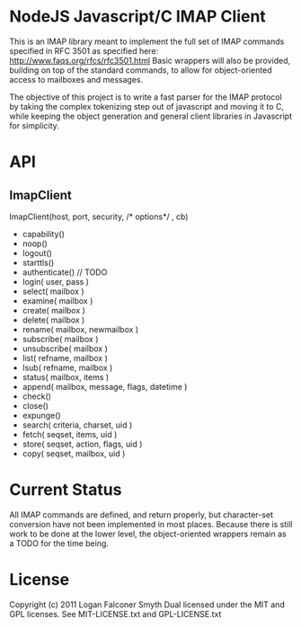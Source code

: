 
# NodeJS Javascript/C IMAP Client

This is an IMAP library meant to implement the full set of IMAP commands
specified in RFC 3501 as specified here: http://www.faqs.org/rfcs/rfc3501.html 
Basic wrappers will also be provided, building on top of the standard commands, 
to allow for object-oriented access to mailboxes and messages.

The objective of this project is to write a fast parser for the IMAP protocol 
by taking the complex tokenizing step out of javascript and moving it to C, while 
keeping the object generation and general client libraries in Javascript for simplicity.

# API

## ImapClient

ImapClient(host, port, security, /* options*/ , cb)

* capability()
* noop()
* logout()
* starttls()
* authenticate() // TODO
* login( user, pass )
* select( mailbox )
* examine( mailbox )
* create( mailbox )
* delete( mailbox )
* rename( mailbox, newmailbox )
* subscribe( mailbox )
* unsubscribe( mailbox )
* list( refname, mailbox )
* lsub( refname, mailbox )
* status( mailbox, items )
* append( mailbox, message, flags, datetime )
* check()
* close()
* expunge()
* search( criteria, charset, uid )
* fetch( seqset, items, uid )
* store( seqset, action, flags, uid )
* copy( seqset, mailbox, uid )


# Current Status

All IMAP commands are defined, and return properly, but character-set conversion 
have not been implemented in most places. Because there is still work to be done
at the lower level, the object-oriented wrappers remain as a TODO for the time being.

# License

Copyright (c) 2011 Logan Falconer Smyth
Dual licensed under the MIT and GPL licenses.
See MIT-LICENSE.txt and GPL-LICENSE.txt
